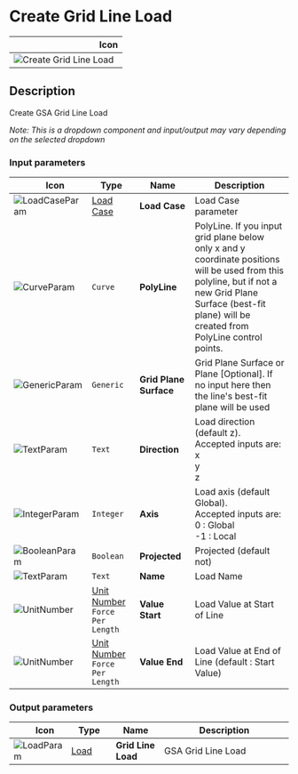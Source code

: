 # Create Grid Line Load
<!--- This file has been auto-generated, do not change it manually! Edit the generator here: https://github.com/arup-group/GSA-Grasshopper/tree/main/DocsGeneration --->

|<img width="150"/> Icon |
| ----------- |
|![Create Grid Line Load](./images/CreateGridLineLoad.png) |

## Description

Create GSA Grid Line Load

_Note: This is a dropdown component and input/output may vary depending on the selected dropdown_

### Input parameters

|<img width="20"/> Icon |<img width="200"/> Type |<img width="200"/> Name |<img width="1000"/> Description |
| ----------- | ----------- | ----------- | ----------- |
|![LoadCaseParam](./images/LoadCaseParam.png) |[Load Case](gsagh-load-case-parameter.md) |**Load Case** |Load Case parameter |
|![CurveParam](./images/CurveParam.png) |`Curve` |**PolyLine** |PolyLine. If you input grid plane below only x and y coordinate positions will be used from this polyline, but if not a new Grid Plane Surface (best-fit plane) will be created from PolyLine control points. |
|![GenericParam](./images/GenericParam.png) |`Generic` |**Grid Plane Surface** |Grid Plane Surface or Plane [Optional]. If no input here then the line's best-fit plane will be used |
|![TextParam](./images/TextParam.png) |`Text` |**Direction** |Load direction (default z).<br />Accepted inputs are:<br />x<br />y<br />z |
|![IntegerParam](./images/IntegerParam.png) |`Integer` |**Axis** |Load axis (default Global). <br />Accepted inputs are:<br />0 : Global<br />-1 : Local |
|![BooleanParam](./images/BooleanParam.png) |`Boolean` |**Projected** |Projected (default not) |
|![TextParam](./images/TextParam.png) |`Text` |**Name** |Load Name |
|![UnitNumber](./images/UnitParam.png) |[Unit Number](gsagh-unitnumber-parameter.md)  ` Force Per Length ` |**Value Start** |Load Value at Start of Line |
|![UnitNumber](./images/UnitParam.png) |[Unit Number](gsagh-unitnumber-parameter.md)  ` Force Per Length ` |**Value End** |Load Value at End of Line (default : Start Value) |

### Output parameters

|<img width="20"/> Icon |<img width="200"/> Type |<img width="200"/> Name |<img width="1000"/> Description |
| ----------- | ----------- | ----------- | ----------- |
|![LoadParam](./images/LoadParam.png) |[Load](gsagh-load-parameter.md) |**Grid Line Load** |GSA Grid Line Load |
